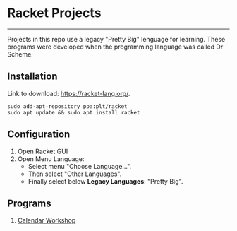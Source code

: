 # Racket Projects
---

Projects in this repo use a legacy "Pretty Big" lenguage for learning. These programs were developed when the programming language was called Dr Scheme.


## Installation

Link to download: https://racket-lang.org/.

```
sudo add-apt-repository ppa:plt/racket
sudo apt update && sudo apt install racket
```

## Configuration

1. Open Racket GUI
2. Open Menu Language:
	* Select menu "Choose Language...".
	* Then select "Other Languages".
	* Finally select below **Legacy Languages**: "Pretty Big".

## Programs

1. [Calendar Workshop](CalendarWorkshop)
